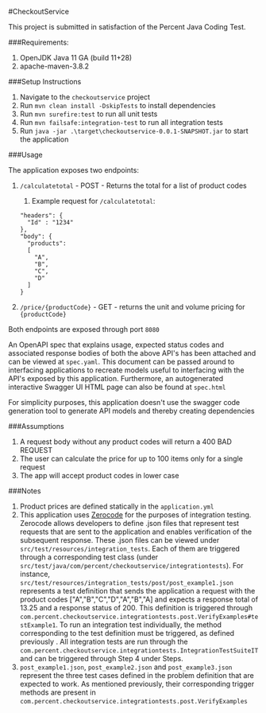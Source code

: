 
#CheckoutService

This project is submitted in satisfaction of the Percent Java Coding Test. 

###Requirements:
1. OpenJDK Java 11 GA (build 11+28)
2. apache-maven-3.8.2

###Setup Instructions
1. Navigate to the `checkoutservice` project
2. Run `mvn clean install -DskipTests` to install dependencies
3. Run `mvn surefire:test` to run all unit tests
4. Run `mvn failsafe:integration-test` to run all integration tests
5. Run `java -jar .\target\checkoutservice-0.0.1-SNAPSHOT.jar` to start the application

###Usage

The application exposes two endpoints: 
1. `/calculatetotal` - POST - Returns the total for a list of product codes
   1. Example request for `/calculatetotal`:
    ```
    "headers": {
      "Id" : "1234"
    },
    "body": {
      "products":
      [
        "A",
        "B",
        "C",
        "D"
      ]
    }
    ```

2. `/price/{productCode}` - GET - returns the unit and volume pricing for `{productCode}`

Both endpoints are exposed through port `8080`

An OpenAPI spec that explains usage, expected status codes and associated response bodies of both the above API's has been attached and can be viewed at `spec.yaml`.
This document can be passed around to interfacing applications to recreate models useful to interfacing with the API's 
exposed by this application.  Furthermore, an autogenerated interactive Swagger UI HTML page can also be found at `spec.html`

For simplicity purposes, this application doesn't use the swagger code generation tool to generate API models and thereby creating dependencies

###Assumptions
1. A request body without any product codes will return a 400 BAD REQUEST
2. The user can calculate the price for up to 100 items only for a single request
3. The app will accept product codes in lower case

###Notes
1. Product prices are defined statically in the `application.yml`
2. This application uses [Zerocode](https://github.com/authorjapps/zerocode) for the purposes of integration testing.
Zerocode allows developers to define .json files that represent test requests that are sent to the application and
enables verification of the subsequent response. These .json files can be viewed under `src/test/resources/integration_tests`. 
Each of them
are triggered through a corresponding test class (under `src/test/java/com/percent/checkoutservice/integrationtests`). 
For instance, `src/test/resources/integration_tests/post/post_example1.json` represents a test definition that sends 
the application a request with the product codes ["A","B","C","D","A","B","A] and expects a response
total of 13.25 and a response status of 200. 
This definition is triggered through `com.percent.checkoutservice.integrationtests.post.VerifyExamples#testExample1`. 
To run an integration test individually, the method corresponding to the test definition must be triggered, as defined previously
. All integration tests are run through the `com.percent.checkoutservice.integrationtests.IntegrationTestSuiteIT` and
can be triggered through Step 4 under Steps.
3. `post_example1.json`, `post_example2.json` and `post_example3.json` represent the three test cases defined 
in the problem definition that are expected to work. As mentioned previously, their corresponding trigger methods
are present in `com.percent.checkoutservice.integrationtests.post.VerifyExamples`

